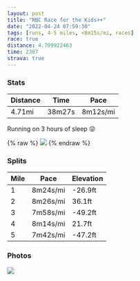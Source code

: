 ```yaml
---
layout: post
title: "RBC Race for the Kids++"
date: "2022-04-24 07:59:30"
tags: [runs, 4-5 miles, <8m15s/mi, races]
race: true
distance: 4.709922463
time: 2307
strava: true
---
```


### Stats

| Distance | Time | Pace |
|----------|------|------|
|4.71mi|38m27s|8m12s/mi|

Running on 3 hours of sleep 😜

{% raw %}
<img src='https://maps.googleapis.com/maps/api/staticmap?maptype=roadmap&path=enc:owywFzmobM~AzEj@tBVzABDPC^j@JDd@GRI\[l@iA\cALiBAq@a@}@k@{@{@g@k@UgBgAIK]UQWa@Wc@a@a@e@[e@I[Q_AKaA?Q@YJk@Xo@Rs@FyAEq@Oe@Uc@_@_@Sc@S[_@SWU]Q[Wc@W][[g@Og@i@kAm@eAk@q@[Q_Ac@g@Q{@Io@Te@\k@Xa@J{@G[Gc@U_@a@iAyAWYo@eAs@}A[_@YKe@Ce@RM?[A_Ae@g@Qo@Gw@SiAe@gAw@e@We@_@GIIQq@u@eA_BYW_@WiAk@kAc@iAm@QGqAoAWa@Wk@a@yASi@Ki@Ak@Do@?u@H_BE{@Iu@Uc@s@o@gBgAc@S]c@sAkA_Ag@]Yo@Yw@y@gAw@_Ak@k@Wc@[m@[kBsAcCgAwAIiALu@Ga@Og@Kc@D[?_@Na@T_Av@_@Hi@Ek@Ik@WyAs@s@m@W[eAcAaAmAs@mAk@m@SQ[QSGe@As@JoADs@Eg@KgBS]RK`@Gf@Cl@Hv@Vl@^d@`AbBRj@X|ADZ?j@Ih@Up@Sb@[h@Ob@[f@Sf@EP\d@Ph@Fd@VbA|@nCdAtAxAhAf@Tf@ZnAl@|An@`@Vd@b@`@p@\lARb@V\ZVl@Rf@DzBCb@Jb@XZ\Xf@f@lBPhARt@pAfCxA|Af@\fAj@tA^h@@j@CnAYxBq@XCt@?ZJ`Af@|@x@|AfBl@x@j@lAHTV\\ZZPx@Pn@?f@EzA@`@Lz@l@b@n@XZjBhDvA`BdAv@d@d@fApAxAzCz@zAZ^DJXVfAb@f@LXAb@Cd@Ad@Iv@CzAMRAd@Db@Tp@d@PRZd@FERiA`@u@Xa@n@q@\k@Jk@&key=AIzaSyC1MId7bFpkLXNAaYhBSTb8jLyiSqzbDtM&size=800x800&markers=color:yellow|label:S|40.76936,-73.97614&markers=color:green|label:F|40.77382999999999,-73.97306000000006'>
{% endraw %}

### Splits

| Mile | Pace | Elevation |
|------|------|-----------|
|1|8m24s/mi|-26.9ft|
|2|8m26s/mi|36.1ft|
|3|7m58s/mi|-49.2ft|
|4|8m14s/mi|21.7ft|
|5|7m42s/mi|-47.2ft|

### Photos
<img src='https://dgtzuqphqg23d.cloudfront.net/N9xmW2_AMJTUNDwU-Yrm7UWczJr32n9NMrIDAG8MeF4-592x768.jpg'>
